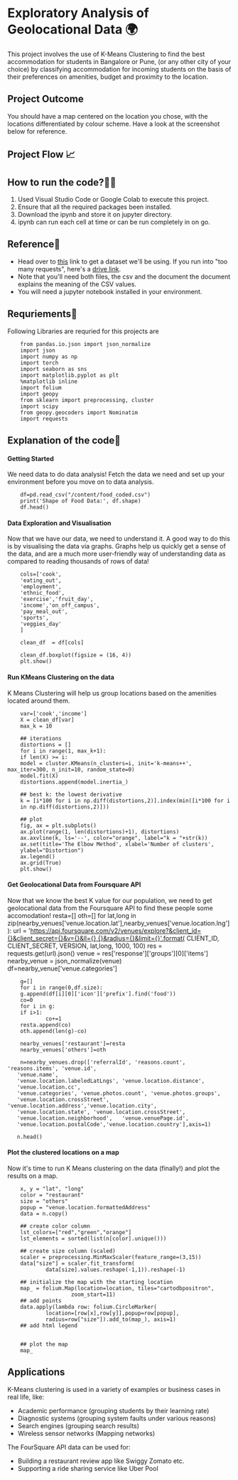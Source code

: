 
# Exploratory Analysis of Geolocational Data 🌍

This project involves the use of K-Means Clustering to find the best accommodation for students in Bangalore or Pune, (or any other city of your choice) by classifying accommodation for incoming students on the basis of their preferences on amenities, budget and proximity to the location.


## Project Outcome
You should have a map centered on the location you chose, with the locations differentiated
by colour scheme. Have a look at the screenshot below for reference.
## Project Flow 📈


## How to run the code?🏃‍♂️
1. Used Visual Studio Code or Google Colab to execute this project.
2. Ensure that all the required packages been installed.
3. Download the ipynb and store it on jupyter directory.
4. ipynb can run each cell at time or can be run completely in on go.
## Reference🔗

- Head over to [this]('https://www.kaggle.com/datasets/borapajo/food-choices') link to get a dataset we'll be using. If you run into "too many requests", here's a [drive link]('https://drive.google.com/drive/folders/1TbRjwBz3Pvy0Fn8t__DUmZgtj21ttDhn').
- Note that you'll need both files, the csv and the document the document explains the meaning of the CSV values.
- You will need a jupyter notebook installed in your environment.
## Requriements🔨
Following Libraries are requried for this projects are

        from pandas.io.json import json_normalize
        import json
        import numpy as np
        import torch
        import seaborn as sns
        import matplotlib.pyplot as plt
        %matplotlib inline
        import folium
        import geopy
        from sklearn import preprocessing, cluster
        import scipy
        from geopy.geocoders import Nominatim 
        import requests
## Explanation of the code🔎

#### Getting Started
We need data to do data analysis! Fetch the data we need and set up your environment
before you move on to data analysis.

        df=pd.read_csv("/content/food_coded.csv")
        print('Shape of Food Data:', df.shape)
        df.head()

#### Data Exploration and Visualisation
Now that we have our data, we need to understand it. A good way to do this is by visualising
the data via graphs. Graphs help us quickly get a sense of the data, and are a much more
user-friendly way of understanding data as compared to reading thousands of rows of data!

        cols=['cook',
        'eating_out',
        'employment',
        'ethnic_food', 
        'exercise','fruit_day',
        'income','on_off_campus',
        'pay_meal_out',
        'sports',
        'veggies_day'
        ]

        clean_df  = df[cols]

        clean_df.boxplot(figsize = (16, 4))
        plt.show()

#### Run KMeans Clustering on the data
K Means Clustering will help us group locations based on the amenities located around
them.

        var=['cook','income']
        X = clean_df[var]
        max_k = 10

        ## iterations
        distortions = [] 
        for i in range(1, max_k+1):
        if len(X) >= i:
        model = cluster.KMeans(n_clusters=i, init='k-means++', max_iter=300, n_init=10, random_state=0)
        model.fit(X)
        distortions.append(model.inertia_)

        ## best k: the lowest derivative
        k = [i*100 for i in np.diff(distortions,2)].index(min([i*100 for i 
        in np.diff(distortions,2)]))

        ## plot
        fig, ax = plt.subplots()
        ax.plot(range(1, len(distortions)+1), distortions)
        ax.axvline(k, ls='--', color="orange", label="k = "+str(k))
        ax.set(title='The Elbow Method', xlabel='Number of clusters', 
        ylabel="Distortion")
        ax.legend()
        ax.grid(True)
        plt.show()

#### Get Geolocational Data from Foursquare API
Now that we know the best K value for our population, we need to get geolocational data
from the Foursquare API to find these people some accomodation!
        resta=[]
        oth=[]
        for lat,long in zip(nearby_venues['venue.location.lat'],nearby_venues['venue.location.lng']):
        url = 'https://api.foursquare.com/v2/venues/explore?&client_id={}&client_secret={}&v={}&ll={},{}&radius={}&limit={}'.format(
        CLIENT_ID, 
        CLIENT_SECRET, 
        VERSION, 
        lat,long,
        1000, 
        100)
        res = requests.get(url).json()
        venue = res['response']['groups'][0]['items']
        nearby_venue = json_normalize(venue)
        df=nearby_venue['venue.categories']

        g=[]
        for i in range(0,df.size):
        g.append(df[i][0]['icon']['prefix'].find('food'))
        co=0
        for i in g:
        if i>1:
                co+=1
        resta.append(co)
        oth.append(len(g)-co)

        nearby_venues['restaurant']=resta
        nearby_venues['others']=oth

        n=nearby_venues.drop(['referralId', 'reasons.count', 'reasons.items', 'venue.id',
       'venue.name', 
       'venue.location.labeledLatLngs', 'venue.location.distance',
       'venue.location.cc', 
       'venue.categories', 'venue.photos.count', 'venue.photos.groups',
       'venue.location.crossStreet', 'venue.location.address','venue.location.city',
       'venue.location.state', 'venue.location.crossStreet',
       'venue.location.neighborhood',	'venue.venuePage.id',
       'venue.location.postalCode','venue.location.country'],axis=1)

       n.head()

#### Plot the clustered locations on a map
Now it's time to run K Means clustering on the data (finally!) and plot the results on a map.

        x, y = "lat", "long"
        color = "restaurant"
        size = "others"
        popup = "venue.location.formattedAddress"
        data = n.copy()

        ## create color column
        lst_colors=["red","green","orange"]
        lst_elements = sorted(list(n[color].unique()))

        ## create size column (scaled)
        scaler = preprocessing.MinMaxScaler(feature_range=(3,15))
        data["size"] = scaler.fit_transform(
                data[size].values.reshape(-1,1)).reshape(-1)

        ## initialize the map with the starting location
        map_ = folium.Map(location=location, tiles="cartodbpositron",
                        zoom_start=11)
        ## add points
        data.apply(lambda row: folium.CircleMarker(
                location=[row[x],row[y]],popup=row[popup],
                radius=row["size"]).add_to(map_), axis=1)
        ## add html legend


        ## plot the map
        map_



## Applications
K-Means clustering is used in a variety of examples or business cases in real life, like:
- Academic performance (grouping students by their learning rate)
-  Diagnostic systems (grouping system faults under various reasons)
- Search engines (grouping search results)
- Wireless sensor networks (Mapping networks)

The FourSquare API data can be used for:
- Building a restaurant review app like Swiggy Zomato etc.
- Supporting a ride sharing service like Uber Pool
